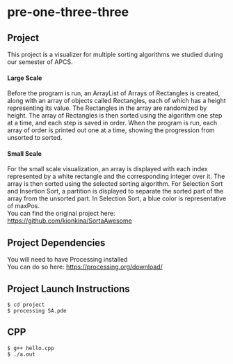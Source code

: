 # pre-one-three-three

## Project
This project is a visualizer for multiple sorting algorithms we studied during our semester of APCS. 
#### Large Scale
Before the program is run, an ArrayList of Arrays of Rectangles is created, along with an array of objects called Rectangles, each of which has a height representing its value. The Rectangles in the array are randomized by height. The array of Rectangles is then sorted using the algorithm one step at a time, and each step is saved in order. When the program is run, each array of order is printed out one at a time, showing the progression from unsorted to sorted.
#### Small Scale
For the small scale visualization, an array is displayed with each index represented by a white rectangle and the corresponding integer over it. The array is then sorted using the selected sorting algorithm. For Selection Sort and Insertion Sort, a partition is displayed to separate the sorted part of the array from the unsorted part. In Selection Sort, a blue color is representative of maxPos.  
You can find the original project here: https://github.com/kionkina/SortaAwesome

## Project Dependencies
You will need to have Processing installed  
You can do so here: https://processing.org/download/

## Project Launch Instructions
```
$ cd project
$ processing SA.pde
```

## CPP
```
$ g++ hello.cpp
$ ./a.out
```
